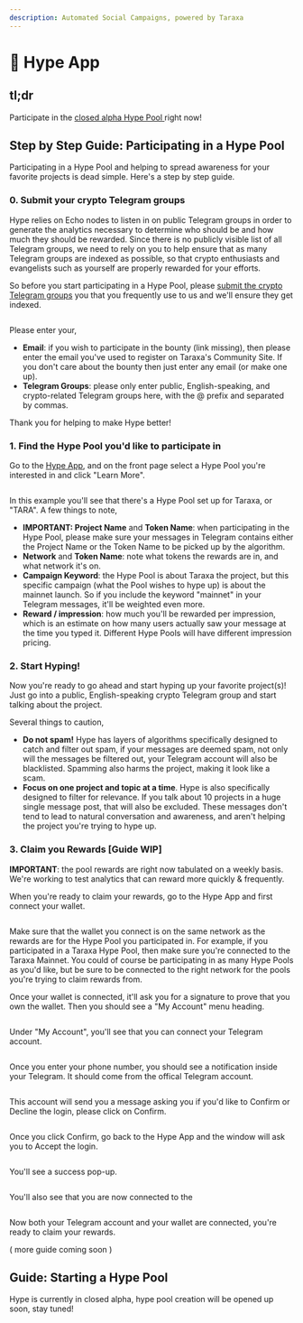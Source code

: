 ```yaml
---
description: Automated Social Campaigns, powered by Taraxa
---
```


# 📣 Hype App

## tl;dr

Participate in the [closed alpha Hype Pool ](https://gethyped.app/pool/0x13d45c28ca661c9c8971743a5f500bd97bf88c6e8e933cdf0f5cc4d9715e6b44)right now!&#x20;



## Step by Step Guide: Participating in a Hype Pool

Participating in a Hype Pool and helping to spread awareness for your favorite projects is dead simple. Here's a step by step guide.&#x20;

### 0.  Submit your crypto Telegram groups

Hype relies on Echo nodes to listen in on public Telegram groups in order to generate the analytics necessary to determine who should be and how much they should be rewarded. Since there is no publicly visible list of all Telegram groups, we need to rely on you to help ensure that as many Telegram groups are indexed as possible, so that crypto enthusiasts and evangelists such as yourself are properly rewarded for your efforts.&#x20;

So before you start participating in a Hype Pool, please [submit the crypto Telegram groups](https://forms.gle/CPbm6Q7ZvaRWg2s97) you that you frequently use to us and we'll ensure they get indexed.&#x20;

<figure><img src="../.gitbook/assets/image (8).png" alt=""><figcaption></figcaption></figure>

Please enter your,&#x20;

* **Email**: if you wish to participate in the bounty (link missing), then please enter the email you've used to register on Taraxa's Community Site. If you don't care about the bounty then just enter any email (or make one up).&#x20;
* **Telegram Groups**: please only enter public, English-speaking, and crypto-related Telegram groups here, with the @ prefix and separated by commas.&#x20;

Thank you for helping to make Hype better!&#x20;



### 1.  Find the Hype Pool you'd like to participate in

Go to the [Hype App](https://gethyped.app/), and on the front page select a Hype Pool you're interested in and click "Learn More".&#x20;

<figure><img src="../.gitbook/assets/image (5).png" alt=""><figcaption></figcaption></figure>

In this example you'll see that there's a Hype Pool set up for Taraxa, or "TARA". A few things to note,&#x20;

* **IMPORTANT: Project Name** and **Token Name**: when participating in the Hype Pool, please make sure your messages in Telegram contains  either the Project Name or the Token Name to be picked up by the algorithm.&#x20;
* **Network** and **Token Name**: note what tokens the rewards are in, and what network it's on.&#x20;
* **Campaign Keyword**: the Hype Pool is about Taraxa the project, but this specific campaign (what the Pool wishes to hype up) is about the mainnet launch. So if you include the keyword "mainnet" in your Telegram messages, it'll be weighted even more.&#x20;
* **Reward / impression**: how much you'll be rewarded per impression, which is an estimate on how many users actually saw your message at the time you typed it. Different Hype Pools will have different impression pricing.&#x20;



### 2.  Start Hyping!&#x20;

Now you're ready to go ahead and start hyping up your favorite project(s)! Just go into a public, English-speaking crypto Telegram group and start talking about the project.&#x20;

Several things to caution,&#x20;

* **Do not spam!** Hype has layers of algorithms specifically designed to catch and filter out spam, if your messages are deemed spam, not only will the messages be filtered out, your Telegram account will also be blacklisted. Spamming also harms the project, making it look like a scam.&#x20;
* **Focus on one project and topic at a time**. Hype is also specifically designed to filter for relevance. If you talk about 10 projects in a huge single message post, that will also be excluded. These messages don't tend to lead to natural conversation and awareness, and aren't helping the project you're trying to hype up.&#x20;



### 3.  Claim you Rewards \[Guide WIP]&#x20;

**IMPORTANT**: the pool rewards are right now tabulated on a weekly basis. We're working to test analytics that can reward more quickly & frequently.&#x20;



When you're ready to claim your rewards, go to the Hype App and first connect your wallet.&#x20;

<figure><img src="../.gitbook/assets/image.png" alt=""><figcaption></figcaption></figure>

Make sure that the wallet you connect is on the same network as the rewards are for the Hype Pool you participated in. For example, if you participated in a Taraxa Hype Pool, then make sure you're connected to the Taraxa Mainnet. You could of course be participating in as many Hype Pools as you'd like, but be sure to be connected to the right network for the pools you're trying to claim rewards from.&#x20;

Once your wallet is connected, it'll ask you for a signature to prove that you own the wallet. Then you should see a "My Account" menu heading.&#x20;

<figure><img src="../.gitbook/assets/image (9).png" alt=""><figcaption></figcaption></figure>

Under "My Account", you'll see that you can connect your Telegram account.&#x20;

<figure><img src="../.gitbook/assets/image (7).png" alt=""><figcaption></figcaption></figure>

Once you enter your phone number, you should see a notification inside your Telegram. It should come from the offical Telegram account.&#x20;

<figure><img src="../.gitbook/assets/image (13).png" alt=""><figcaption></figcaption></figure>

This account will send you a message asking you if you'd like to Confirm or Decline the login, please click on Confirm.&#x20;

<figure><img src="../.gitbook/assets/image (2).png" alt=""><figcaption></figcaption></figure>

Once you click Confirm, go back to the Hype App and the window will ask  you to Accept the login.&#x20;

<figure><img src="../.gitbook/assets/image (5) (2).png" alt=""><figcaption></figcaption></figure>

You'll see a success pop-up.&#x20;

<figure><img src="../.gitbook/assets/image (4).png" alt=""><figcaption></figcaption></figure>

You'll also see that you are now connected to the&#x20;

<figure><img src="../.gitbook/assets/image (3).png" alt=""><figcaption></figcaption></figure>

Now both your Telegram account and your wallet are connected, you're ready to claim your rewards.&#x20;



( more guide coming soon )&#x20;



## Guide: Starting a Hype Pool

Hype is currently in closed alpha, hype pool creation will be opened up soon, stay tuned!&#x20;

